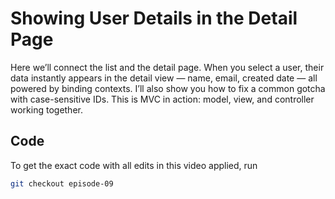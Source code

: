 
# Showing User Details in the Detail Page

Here we’ll connect the list and the detail page. When you select a user, their data instantly appears in the detail view — name, email, created date — all powered by binding contexts. I’ll also show you how to fix a common gotcha with case-sensitive IDs. This is MVC in action: model, view, and controller working together.

<Youtube id="m2RtgZN_0Po" />

## Code

To get the exact code with all edits in this video applied, run

```bash
git checkout episode-09
```
